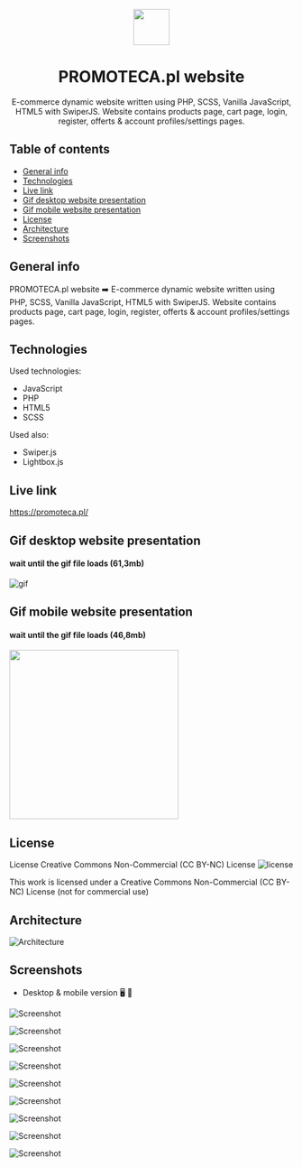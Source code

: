 <p align="center">
    <img src="./assets/icons/PROMOTECA_logo.svg" height="64"/>
</p>

<h1 align="center">PROMOTECA.pl website</h1>

<p align="center">E-commerce dynamic website written using PHP, SCSS, Vanilla JavaScript, HTML5 with SwiperJS. Website contains products page, cart page, login, register, offerts & account profiles/settings pages.
</p>

## Table of contents

- [General info](#general-info)
- [Technologies](#technologies)
- [Live link](#live-link)
- [Gif desktop website presentation](#gif-desktop-website-presentation)
- [Gif mobile website presentation](#gif-mobile-website-presentation)
- [License](#license)
- [Architecture](#architecture)
- [Screenshots](#screenshots)

## General info

PROMOTECA.pl website ➡️ E-commerce dynamic website written using PHP, SCSS, Vanilla JavaScript, HTML5 with SwiperJS. Website contains products page, cart page, login, register, offerts & account profiles/settings pages.

## Technologies

Used technologies:

- JavaScript
- PHP
- HTML5
- SCSS

Used also:

- Swiper.js
- Lightbox.js

## Live link

https://promoteca.pl/

## Gif desktop website presentation

#### wait until the gif file loads (61,3mb)

![gif](./gif/promoteca.gif)

## Gif mobile website presentation

#### wait until the gif file loads (46,8mb)

<img src="./gif/promoteca-mobile.gif" width="300"/>

## License

License Creative Commons Non-Commercial (CC BY-NC) License ![license](https://mirrors.creativecommons.org/presskit/buttons/88x31/svg/by-nc.svg)

This work is licensed under a Creative Commons Non-Commercial (CC BY-NC) License (not for commercial use)

## Architecture

![Architecture](./screenshots/architecture-promoteca.jpg)

## Screenshots

- Desktop & mobile version :desktop_computer: :iphone:

![Screenshot](./screenshots/promoteca01.jpg)

![Screenshot](./screenshots/promoteca02.jpg)

![Screenshot](./screenshots/promoteca03.jpg)

![Screenshot](./screenshots/promoteca04.jpg)

![Screenshot](./screenshots/promoteca05.jpg)

![Screenshot](./screenshots/promoteca06.jpg)

![Screenshot](./screenshots/promoteca07.jpg)

![Screenshot](./screenshots/promoteca08.jpg)

![Screenshot](./screenshots/promoteca09.jpg)
